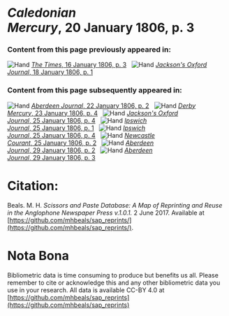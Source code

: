# *Caledonian Mercury*, 20 January 1806, p. 3  
  
### Content from this page previously appeared in:  
![Hand](http://scissorsandpaste.net/wp-content/uploads/2017/06/smallhandpointer.png) [*The Times*, 16 January 1806, p. 3](https://mhbeals.github.io/sap_html/The-Times/The-Times-16-January-1806-p-3)  
![Hand](http://scissorsandpaste.net/wp-content/uploads/2017/06/smallhandpointer.png) [*Jackson's Oxford Journal*, 18 January 1806, p. 1](https://mhbeals.github.io/sap_html/Jackson's-Oxford-Journal/Jackson's-Oxford-Journal-18-January-1806-p-1)  
  
### Content from this page subsequently appeared in:  
![Hand](http://scissorsandpaste.net/wp-content/uploads/2017/06/smallhandpointer.png) [*Aberdeen Journal*, 22 January 1806, p. 2](https://mhbeals.github.io/sap_html/Aberdeen-Journal/Aberdeen-Journal-22-January-1806-p-2)  
![Hand](http://scissorsandpaste.net/wp-content/uploads/2017/06/smallhandpointer.png) [*Derby Mercury*, 23 January 1806, p. 4](https://mhbeals.github.io/sap_html/Derby-Mercury/Derby-Mercury-23-January-1806-p-4)  
![Hand](http://scissorsandpaste.net/wp-content/uploads/2017/06/smallhandpointer.png) [*Jackson's Oxford Journal*, 25 January 1806, p. 4](https://mhbeals.github.io/sap_html/Jackson's-Oxford-Journal/Jackson's-Oxford-Journal-25-January-1806-p-4)  
![Hand](http://scissorsandpaste.net/wp-content/uploads/2017/06/smallhandpointer.png) [*Ipswich Journal*, 25 January 1806, p. 1](https://mhbeals.github.io/sap_html/Ipswich-Journal/Ipswich-Journal-25-January-1806-p-1)  
![Hand](http://scissorsandpaste.net/wp-content/uploads/2017/06/smallhandpointer.png) [*Ipswich Journal*, 25 January 1806, p. 4](https://mhbeals.github.io/sap_html/Ipswich-Journal/Ipswich-Journal-25-January-1806-p-4)  
![Hand](http://scissorsandpaste.net/wp-content/uploads/2017/06/smallhandpointer.png) [*Newcastle Courant*, 25 January 1806, p. 2](https://mhbeals.github.io/sap_html/Newcastle-Courant/Newcastle-Courant-25-January-1806-p-2)  
![Hand](http://scissorsandpaste.net/wp-content/uploads/2017/06/smallhandpointer.png) [*Aberdeen Journal*, 29 January 1806, p. 2](https://mhbeals.github.io/sap_html/Aberdeen-Journal/Aberdeen-Journal-29-January-1806-p-2)  
![Hand](http://scissorsandpaste.net/wp-content/uploads/2017/06/smallhandpointer.png) [*Aberdeen Journal*, 29 January 1806, p. 3](https://mhbeals.github.io/sap_html/Aberdeen-Journal/Aberdeen-Journal-29-January-1806-p-3)  


# Citation: 

Beals. M. H. *Scissors and Paste Database: A Map of Reprinting and Reuse in the Anglophone Newspaper Press v.1.0.1.* 2 June 2017. Available at [https://github.com/mhbeals/sap_reprints/](https://github.com/mhbeals/sap_reprints/). 

# Nota Bona

Bibliometric data is time consuming to produce but benefits us all. Please remember to cite or acknowledge this and any other bibliometric data you use in your research. All data is available CC-BY 4.0 at [https://github.com/mhbeals/sap_reprints](https://github.com/mhbeals/sap_reprints)